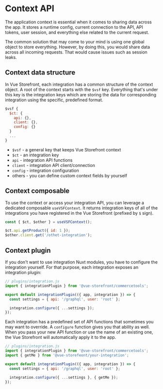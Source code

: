 # Context API

The application context is essential when it comes to sharing data across the app. It stores a runtime config, current connection to the API, API tokens, user session, and everything else related to the current request.

The common solution that may come to your mind is using one global object to store everything. However, by doing this, you would share data across all incoming requests. That would cause issues such as session leaks.

## Context data structure

In Vue Storefront, each integration has a common structure of the context object. A root of the context starts with the `$vsf` key. Everything that's under this key is the integration keys which are storing the data for corresponding integration using the specific, predefined format.

```js
$vsf {
  $ct: {
    api: {},
    client: {},
    config: {}
  }
  ...
}
```

- `$vsf` - a general key that keeps Vue Storefront context
- `$ct` - an integration key
- `api` - integration API functions
- `client` - integration API client/connection
- `config` - integration configuration
- others - you can define custom context fields by yourself

## Context composable

To use the context or access your integration API, you can leverage a dedicated composable `useVSFContext`. It returns integration keys of all of the integrations you have registered in the Vue Storefront (prefixed by `$` sign).

```js
const { $ct, $other } = useVSFContext();

$ct.api.getProduct({ id: 1 });
$other.client.get('/othet-integration');
```

## Context plugin

If you don't want to use integration Nuxt modules, you have to configure the integration yourself. For that purpose, each integration exposes an integration plugin:

```js
// plugins/integration.js
import { integrationPlugin } from '@vue-storefront/commercetools';

export default integrationPlugin(({ app, integration }) => {
  const settings = { api: '/graphql', user: 'root' };

  integration.configure({ ...settings });
});
```

Each integration has a predefined set of API functions that sometimes you may want to override. A `configure` function gives you that ability as well. When you pass your new API function or use the name of an existing one, the Vue Storefront will automatically apply it to the app.

```js
// plugins/integration.js
import { integrationPlugin } from '@vue-storefront/commercetools';
import { getMe } from '@vue-storefeont/your-integration';

export default integrationPlugin(({ app, integration }) => {
  const settings = { api: '/graphql', user: 'root' };

  integration.configure({ ...settings }, { getMe });
});
```
